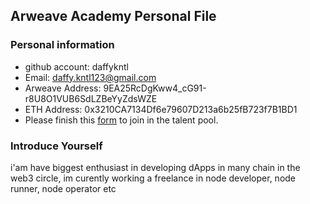 ## Arweave Academy Personal File

### Personal information

- github account: daffykntl
- Email: daffy.kntl123@gmail.com
- Arweave Address: 9EA25RcDgKww4_cG91-r8U8O1VUB6SdLZBeYyZdsWZE
- ETH Address: 0x3210CA7134Df6e79607D213a6b25fB723f7B1BD1
- Please finish this [form](https://docs.google.com/forms/d/e/1FAIpQLSfWA5fIIcBgmRppm3jNz5vmf9Mai_QMVil-2pO4r7YKn_Zhtw/viewform?usp=sf_link) to join in the talent pool.

### Introduce Yourself
 i'am have biggest enthusiast in developing dApps in many chain in the web3 circle, im curently working a freelance in node developer, node runner, node operator etc
